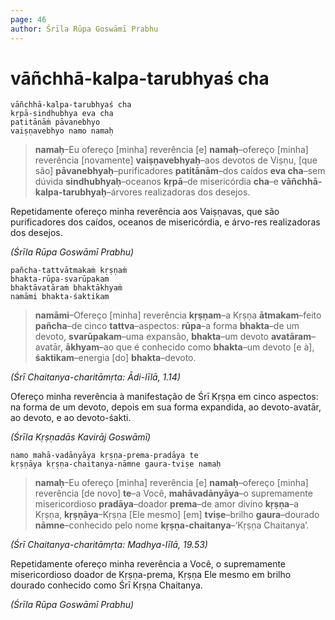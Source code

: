 ```yaml
---
page: 46
author: Śrīla Rūpa Goswāmī Prabhu
---
```


# vāñchhā-kalpa-tarubhyaś cha

    vāñchhā-kalpa-tarubhyaś cha
    kṛpā-sindhubhya eva cha
    patitānāṁ pāvanebhyo
    vaiṣṇavebhyo namo namaḥ

> **namaḥ**–Eu ofereço [minha] reverência [e] **namaḥ**–ofereço [minha] reverência [novamente] **vaiṣṇavebhyaḥ**–aos devotos de Viṣṇu, [que são] **pāvanebhyaḥ**–purificadores **patitānām**–dos caídos **eva cha**–sem dúvida **sindhubhyaḥ**–oceanos **kṛpā**–de misericórdia **cha**–e **vāñchhā-kalpa-tarubhyaḥ**–árvores realizadoras dos desejos.

Repetidamente ofereço minha reverência aos Vaiṣṇavas, que são purificadores dos caídos, oceanos de misericórdia, e árvo-res realizadoras dos desejos.

*(Śrīla Rūpa Goswāmī Prabhu)*

    pañcha-tattvātmakaṁ kṛṣṇaṁ
    bhakta-rūpa-svarūpakam
    bhaktāvatāraṁ bhaktākhyaṁ
    namāmi bhakta-śaktikam

> **namāmi**–Ofereço [minha] reverência **kṛṣṇam**–a Kṛṣṇa **ātmakam**–feito **pañcha**–de cinco **tattva**–aspectos: **rūpa**–a forma **bhakta**–de um devoto, **svarūpakam**–uma expansão, **bhakta**–um devoto **avatāram**–avatār, **ākhyam**–ao que é conhecido como **bhakta**–um devoto [e à], **śaktikam**–energia [do] **bhakta**–devoto.

*(Śrī Chaitanya-charitāmṛta: Ādi-līlā, 1.14)*

Ofereço minha reverência à manifestação de Śrī Kṛṣṇa em cinco aspectos: na forma de um devoto, depois em sua forma expandida, ao devoto-avatār, ao devoto, e ao devoto-śakti.

*(Śrīla Kṛṣṇadās Kavirāj Goswāmī)*

    namo mahā-vadānyāya kṛṣṇa-prema-pradāya te
    kṛṣṇāya kṛṣṇa-chaitanya-nāmne gaura-tviṣe namaḥ

> **namaḥ**–Eu ofereço [minha] reverência [e] **namaḥ**–ofereço [minha] reverência [de novo] **te**–a Você, **mahāvadānyāya**–o supremamente misericordioso **pradāya**–doador **prema**–de amor divino **kṛṣṇa**–a Kṛṣṇa, **kṛṣṇāya**–Kṛṣṇa [Ele mesmo] [em] **tviṣe**–brilho **gaura**–dourado **nāmne**–conhecido pelo nome **kṛṣṇa-chaitanya**–‘Kṛṣṇa Chaitanya’.

*(Śrī Chaitanya-charitāmṛta: Madhya-līlā, 19.53)*

Repetidamente ofereço minha reverência a Você, o supremamente misericordioso doador de Kṛṣṇa-prema, Kṛṣṇa Ele mesmo em brilho dourado conhecido como Śrī Kṛṣṇa Chaitanya.

*(Śrīla Rūpa Goswāmī Prabhu)*
